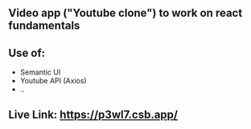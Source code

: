 ## Video app ("Youtube clone") to work on react fundamentals

## Use of:
- Semantic UI 
- Youtube API (Axios)
-  ..

## Live Link: https://p3wl7.csb.app/
